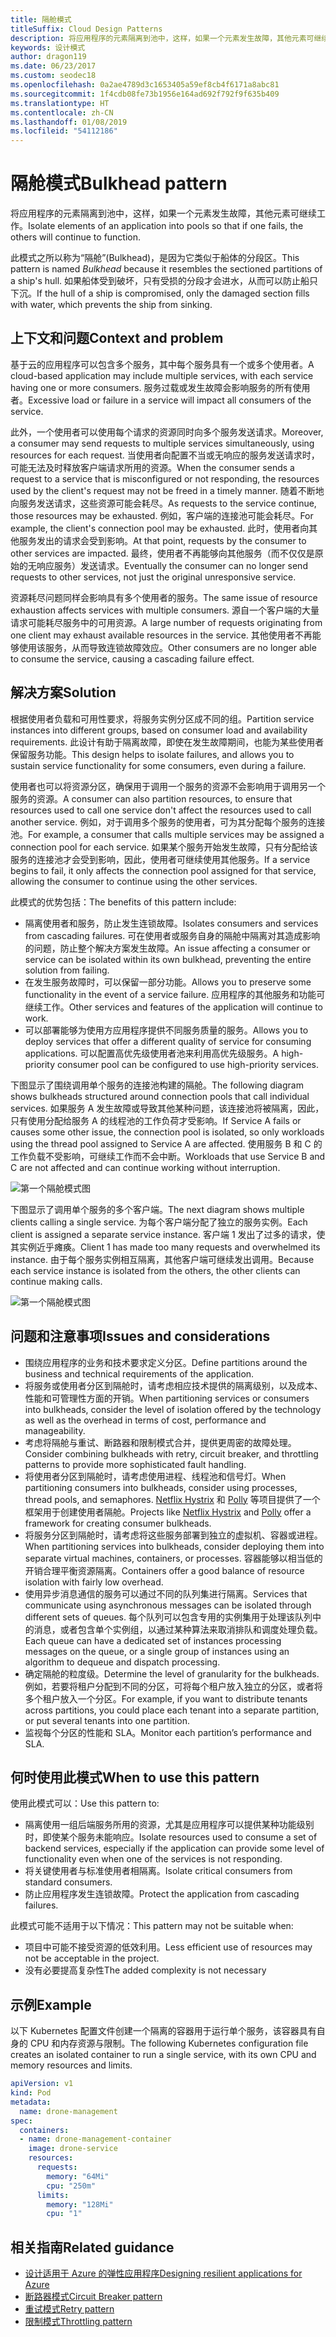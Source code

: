 ```yaml
---
title: 隔舱模式
titleSuffix: Cloud Design Patterns
description: 将应用程序的元素隔离到池中，这样，如果一个元素发生故障，其他元素可继续工作。
keywords: 设计模式
author: dragon119
ms.date: 06/23/2017
ms.custom: seodec18
ms.openlocfilehash: 0a2ae4789d3c1653405a59ef8cb4f6171a8abc81
ms.sourcegitcommit: 1f4cdb08fe73b1956e164ad692f792f9f635b409
ms.translationtype: HT
ms.contentlocale: zh-CN
ms.lasthandoff: 01/08/2019
ms.locfileid: "54112186"
---
```

# <a name="bulkhead-pattern"></a><span data-ttu-id="b6e8f-104">隔舱模式</span><span class="sxs-lookup"><span data-stu-id="b6e8f-104">Bulkhead pattern</span></span>

<span data-ttu-id="b6e8f-105">将应用程序的元素隔离到池中，这样，如果一个元素发生故障，其他元素可继续工作。</span><span class="sxs-lookup"><span data-stu-id="b6e8f-105">Isolate elements of an application into pools so that if one fails, the others will continue to function.</span></span>

<span data-ttu-id="b6e8f-106">此模式之所以称为“隔舱”(Bulkhead)，是因为它类似于船体的分段区。</span><span class="sxs-lookup"><span data-stu-id="b6e8f-106">This pattern is named *Bulkhead* because it resembles the sectioned partitions of a ship's hull.</span></span> <span data-ttu-id="b6e8f-107">如果船体受到破坏，只有受损的分段才会进水，从而可以防止船只下沉。</span><span class="sxs-lookup"><span data-stu-id="b6e8f-107">If the hull of a ship is compromised, only the damaged section fills with water, which prevents the ship from sinking.</span></span>

## <a name="context-and-problem"></a><span data-ttu-id="b6e8f-108">上下文和问题</span><span class="sxs-lookup"><span data-stu-id="b6e8f-108">Context and problem</span></span>

<span data-ttu-id="b6e8f-109">基于云的应用程序可以包含多个服务，其中每个服务具有一个或多个使用者。</span><span class="sxs-lookup"><span data-stu-id="b6e8f-109">A cloud-based application may include multiple services, with each service having one or more consumers.</span></span> <span data-ttu-id="b6e8f-110">服务过载或发生故障会影响服务的所有使用者。</span><span class="sxs-lookup"><span data-stu-id="b6e8f-110">Excessive load or failure in a service will impact all consumers of the service.</span></span>

<span data-ttu-id="b6e8f-111">此外，一个使用者可以使用每个请求的资源同时向多个服务发送请求。</span><span class="sxs-lookup"><span data-stu-id="b6e8f-111">Moreover, a consumer may send requests to multiple services simultaneously, using resources for each request.</span></span> <span data-ttu-id="b6e8f-112">当使用者向配置不当或无响应的服务发送请求时，可能无法及时释放客户端请求所用的资源。</span><span class="sxs-lookup"><span data-stu-id="b6e8f-112">When the consumer sends a request to a service that is misconfigured or not responding, the resources used by the client's request may not be freed in a timely manner.</span></span> <span data-ttu-id="b6e8f-113">随着不断地向服务发送请求，这些资源可能会耗尽。</span><span class="sxs-lookup"><span data-stu-id="b6e8f-113">As requests to the service continue, those resources may be exhausted.</span></span> <span data-ttu-id="b6e8f-114">例如，客户端的连接池可能会耗尽。</span><span class="sxs-lookup"><span data-stu-id="b6e8f-114">For example, the client's connection pool may be exhausted.</span></span> <span data-ttu-id="b6e8f-115">此时，使用者向其他服务发出的请求会受到影响。</span><span class="sxs-lookup"><span data-stu-id="b6e8f-115">At that point, requests by the consumer to other services are impacted.</span></span> <span data-ttu-id="b6e8f-116">最终，使用者不再能够向其他服务（而不仅仅是原始的无响应服务）发送请求。</span><span class="sxs-lookup"><span data-stu-id="b6e8f-116">Eventually the consumer can no longer send requests to other services, not just the original unresponsive service.</span></span>

<span data-ttu-id="b6e8f-117">资源耗尽问题同样会影响具有多个使用者的服务。</span><span class="sxs-lookup"><span data-stu-id="b6e8f-117">The same issue of resource exhaustion affects services with multiple consumers.</span></span> <span data-ttu-id="b6e8f-118">源自一个客户端的大量请求可能耗尽服务中的可用资源。</span><span class="sxs-lookup"><span data-stu-id="b6e8f-118">A large number of requests originating from one client may exhaust available resources in the service.</span></span> <span data-ttu-id="b6e8f-119">其他使用者不再能够使用该服务，从而导致连锁故障效应。</span><span class="sxs-lookup"><span data-stu-id="b6e8f-119">Other consumers are no longer able to consume the service, causing a cascading failure effect.</span></span>

## <a name="solution"></a><span data-ttu-id="b6e8f-120">解决方案</span><span class="sxs-lookup"><span data-stu-id="b6e8f-120">Solution</span></span>

<span data-ttu-id="b6e8f-121">根据使用者负载和可用性要求，将服务实例分区成不同的组。</span><span class="sxs-lookup"><span data-stu-id="b6e8f-121">Partition service instances into different groups, based on consumer load and availability requirements.</span></span> <span data-ttu-id="b6e8f-122">此设计有助于隔离故障，即使在发生故障期间，也能为某些使用者保留服务功能。</span><span class="sxs-lookup"><span data-stu-id="b6e8f-122">This design helps to isolate failures, and allows you to sustain service functionality for some consumers, even during a failure.</span></span>

<span data-ttu-id="b6e8f-123">使用者也可以将资源分区，确保用于调用一个服务的资源不会影响用于调用另一个服务的资源。</span><span class="sxs-lookup"><span data-stu-id="b6e8f-123">A consumer can also partition resources, to ensure that resources used to call one service don't affect the resources used to call another service.</span></span> <span data-ttu-id="b6e8f-124">例如，对于调用多个服务的使用者，可为其分配每个服务的连接池。</span><span class="sxs-lookup"><span data-stu-id="b6e8f-124">For example, a consumer that calls multiple services may be assigned a connection pool for each service.</span></span> <span data-ttu-id="b6e8f-125">如果某个服务开始发生故障，只有分配给该服务的连接池才会受到影响，因此，使用者可继续使用其他服务。</span><span class="sxs-lookup"><span data-stu-id="b6e8f-125">If a service begins to fail, it only affects the connection pool assigned for that service, allowing the consumer to continue using the other services.</span></span>

<span data-ttu-id="b6e8f-126">此模式的优势包括：</span><span class="sxs-lookup"><span data-stu-id="b6e8f-126">The benefits of this pattern include:</span></span>

- <span data-ttu-id="b6e8f-127">隔离使用者和服务，防止发生连锁故障。</span><span class="sxs-lookup"><span data-stu-id="b6e8f-127">Isolates consumers and services from cascading failures.</span></span> <span data-ttu-id="b6e8f-128">可在使用者或服务自身的隔舱中隔离对其造成影响的问题，防止整个解决方案发生故障。</span><span class="sxs-lookup"><span data-stu-id="b6e8f-128">An issue affecting a consumer or service can be isolated within its own bulkhead, preventing the entire solution from failing.</span></span>
- <span data-ttu-id="b6e8f-129">在发生服务故障时，可以保留一部分功能。</span><span class="sxs-lookup"><span data-stu-id="b6e8f-129">Allows you to preserve some functionality in the event of a service failure.</span></span> <span data-ttu-id="b6e8f-130">应用程序的其他服务和功能可继续工作。</span><span class="sxs-lookup"><span data-stu-id="b6e8f-130">Other services and features of the application will continue to work.</span></span>
- <span data-ttu-id="b6e8f-131">可以部署能够为使用方应用程序提供不同服务质量的服务。</span><span class="sxs-lookup"><span data-stu-id="b6e8f-131">Allows you to deploy services that offer a different quality of service for consuming applications.</span></span> <span data-ttu-id="b6e8f-132">可以配置高优先级使用者池来利用高优先级服务。</span><span class="sxs-lookup"><span data-stu-id="b6e8f-132">A high-priority consumer pool can be configured to use high-priority services.</span></span>

<span data-ttu-id="b6e8f-133">下图显示了围绕调用单个服务的连接池构建的隔舱。</span><span class="sxs-lookup"><span data-stu-id="b6e8f-133">The following diagram shows bulkheads structured around connection pools that call individual services.</span></span> <span data-ttu-id="b6e8f-134">如果服务 A 发生故障或导致其他某种问题，该连接池将被隔离，因此，只有使用分配给服务 A 的线程池的工作负荷才受影响。</span><span class="sxs-lookup"><span data-stu-id="b6e8f-134">If Service A fails or causes some other issue, the connection pool is isolated, so only workloads using the thread pool assigned to Service A are affected.</span></span> <span data-ttu-id="b6e8f-135">使用服务 B 和 C 的工作负载不受影响，可继续工作而不会中断。</span><span class="sxs-lookup"><span data-stu-id="b6e8f-135">Workloads that use Service B and C are not affected and can continue working without interruption.</span></span>

![第一个隔舱模式图](./_images/bulkhead-1.png)

<span data-ttu-id="b6e8f-137">下图显示了调用单个服务的多个客户端。</span><span class="sxs-lookup"><span data-stu-id="b6e8f-137">The next diagram shows multiple clients calling a single service.</span></span> <span data-ttu-id="b6e8f-138">为每个客户端分配了独立的服务实例。</span><span class="sxs-lookup"><span data-stu-id="b6e8f-138">Each client is assigned a separate service instance.</span></span> <span data-ttu-id="b6e8f-139">客户端 1 发出了过多的请求，使其实例近乎瘫痪。</span><span class="sxs-lookup"><span data-stu-id="b6e8f-139">Client 1 has made too many requests and overwhelmed its instance.</span></span> <span data-ttu-id="b6e8f-140">由于每个服务实例相互隔离，其他客户端可继续发出调用。</span><span class="sxs-lookup"><span data-stu-id="b6e8f-140">Because each service instance is isolated from the others, the other clients can continue making calls.</span></span>

![第一个隔舱模式图](./_images/bulkhead-2.png)

## <a name="issues-and-considerations"></a><span data-ttu-id="b6e8f-142">问题和注意事项</span><span class="sxs-lookup"><span data-stu-id="b6e8f-142">Issues and considerations</span></span>

- <span data-ttu-id="b6e8f-143">围绕应用程序的业务和技术要求定义分区。</span><span class="sxs-lookup"><span data-stu-id="b6e8f-143">Define partitions around the business and technical requirements of the application.</span></span>
- <span data-ttu-id="b6e8f-144">将服务或使用者分区到隔舱时，请考虑相应技术提供的隔离级别，以及成本、性能和可管理性方面的开销。</span><span class="sxs-lookup"><span data-stu-id="b6e8f-144">When partitioning services or consumers into bulkheads, consider the level of isolation offered by the technology as well as the overhead in terms of cost, performance and manageability.</span></span>
- <span data-ttu-id="b6e8f-145">考虑将隔舱与重试、断路器和限制模式合并，提供更周密的故障处理。</span><span class="sxs-lookup"><span data-stu-id="b6e8f-145">Consider combining bulkheads with retry, circuit breaker, and throttling patterns to provide more sophisticated fault handling.</span></span>
- <span data-ttu-id="b6e8f-146">将使用者分区到隔舱时，请考虑使用进程、线程池和信号灯。</span><span class="sxs-lookup"><span data-stu-id="b6e8f-146">When partitioning consumers into bulkheads, consider using processes, thread pools, and semaphores.</span></span> <span data-ttu-id="b6e8f-147">[Netflix Hystrix][hystrix] 和 [Polly][polly] 等项目提供了一个框架用于创建使用者隔舱。</span><span class="sxs-lookup"><span data-stu-id="b6e8f-147">Projects like [Netflix Hystrix][hystrix] and [Polly][polly] offer a framework for creating consumer bulkheads.</span></span>
- <span data-ttu-id="b6e8f-148">将服务分区到隔舱时，请考虑将这些服务部署到独立的虚拟机、容器或进程。</span><span class="sxs-lookup"><span data-stu-id="b6e8f-148">When partitioning services into bulkheads, consider deploying them into separate virtual machines, containers, or processes.</span></span> <span data-ttu-id="b6e8f-149">容器能够以相当低的开销合理平衡资源隔离。</span><span class="sxs-lookup"><span data-stu-id="b6e8f-149">Containers offer a good balance of resource isolation with fairly low overhead.</span></span>
- <span data-ttu-id="b6e8f-150">使用异步消息通信的服务可以通过不同的队列集进行隔离。</span><span class="sxs-lookup"><span data-stu-id="b6e8f-150">Services that communicate using asynchronous messages can be isolated through different sets of queues.</span></span> <span data-ttu-id="b6e8f-151">每个队列可以包含专用的实例集用于处理该队列中的消息，或者包含单个实例组，以通过某种算法来取消排队和调度处理负载。</span><span class="sxs-lookup"><span data-stu-id="b6e8f-151">Each queue can have a dedicated set of instances processing messages on the queue, or a single group of instances using an algorithm to dequeue and dispatch processing.</span></span>
- <span data-ttu-id="b6e8f-152">确定隔舱的粒度级。</span><span class="sxs-lookup"><span data-stu-id="b6e8f-152">Determine the level of granularity for the bulkheads.</span></span> <span data-ttu-id="b6e8f-153">例如，若要将租户分配到不同的分区，可将每个租户放入独立的分区，或者将多个租户放入一个分区。</span><span class="sxs-lookup"><span data-stu-id="b6e8f-153">For example, if you want to distribute tenants across partitions, you could place each tenant into a separate partition, or put several tenants into one partition.</span></span>
- <span data-ttu-id="b6e8f-154">监视每个分区的性能和 SLA。</span><span class="sxs-lookup"><span data-stu-id="b6e8f-154">Monitor each partition’s performance and SLA.</span></span>

## <a name="when-to-use-this-pattern"></a><span data-ttu-id="b6e8f-155">何时使用此模式</span><span class="sxs-lookup"><span data-stu-id="b6e8f-155">When to use this pattern</span></span>

<span data-ttu-id="b6e8f-156">使用此模式可以：</span><span class="sxs-lookup"><span data-stu-id="b6e8f-156">Use this pattern to:</span></span>

- <span data-ttu-id="b6e8f-157">隔离使用一组后端服务所用的资源，尤其是应用程序可以提供某种功能级别时，即使某个服务未能响应。</span><span class="sxs-lookup"><span data-stu-id="b6e8f-157">Isolate resources used to consume a set of backend services, especially if the application can provide some level of functionality even when one of the services is not responding.</span></span>
- <span data-ttu-id="b6e8f-158">将关键使用者与标准使用者相隔离。</span><span class="sxs-lookup"><span data-stu-id="b6e8f-158">Isolate critical consumers from standard consumers.</span></span>
- <span data-ttu-id="b6e8f-159">防止应用程序发生连锁故障。</span><span class="sxs-lookup"><span data-stu-id="b6e8f-159">Protect the application from cascading failures.</span></span>

<span data-ttu-id="b6e8f-160">此模式可能不适用于以下情况：</span><span class="sxs-lookup"><span data-stu-id="b6e8f-160">This pattern may not be suitable when:</span></span>

- <span data-ttu-id="b6e8f-161">项目中可能不接受资源的低效利用。</span><span class="sxs-lookup"><span data-stu-id="b6e8f-161">Less efficient use of resources may not be acceptable in the project.</span></span>
- <span data-ttu-id="b6e8f-162">没有必要提高复杂性</span><span class="sxs-lookup"><span data-stu-id="b6e8f-162">The added complexity is not necessary</span></span>

## <a name="example"></a><span data-ttu-id="b6e8f-163">示例</span><span class="sxs-lookup"><span data-stu-id="b6e8f-163">Example</span></span>

<span data-ttu-id="b6e8f-164">以下 Kubernetes 配置文件创建一个隔离的容器用于运行单个服务，该容器具有自身的 CPU 和内存资源与限制。</span><span class="sxs-lookup"><span data-stu-id="b6e8f-164">The following Kubernetes configuration file creates an isolated container to run a single service, with its own CPU and memory resources and limits.</span></span>

```yml
apiVersion: v1
kind: Pod
metadata:
  name: drone-management
spec:
  containers:
  - name: drone-management-container
    image: drone-service
    resources:
      requests:
        memory: "64Mi"
        cpu: "250m"
      limits:
        memory: "128Mi"
        cpu: "1"
```

## <a name="related-guidance"></a><span data-ttu-id="b6e8f-165">相关指南</span><span class="sxs-lookup"><span data-stu-id="b6e8f-165">Related guidance</span></span>

- [<span data-ttu-id="b6e8f-166">设计适用于 Azure 的弹性应用程序</span><span class="sxs-lookup"><span data-stu-id="b6e8f-166">Designing resilient applications for Azure</span></span>](../resiliency/index.md)
- [<span data-ttu-id="b6e8f-167">断路器模式</span><span class="sxs-lookup"><span data-stu-id="b6e8f-167">Circuit Breaker pattern</span></span>](./circuit-breaker.md)
- [<span data-ttu-id="b6e8f-168">重试模式</span><span class="sxs-lookup"><span data-stu-id="b6e8f-168">Retry pattern</span></span>](./retry.md)
- [<span data-ttu-id="b6e8f-169">限制模式</span><span class="sxs-lookup"><span data-stu-id="b6e8f-169">Throttling pattern</span></span>](./throttling.md)

<!-- links -->

[hystrix]: https://github.com/Netflix/Hystrix
[polly]: https://github.com/App-vNext/Polly
